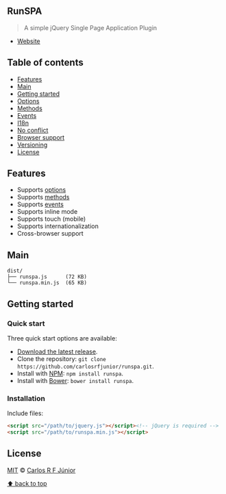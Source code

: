 ## RunSPA

> A simple jQuery Single Page Application Plugin 

- [Website](http://www.lanx.com.br)



## Table of contents

- [Features](#features)
- [Main](#main)
- [Getting started](#getting-started)
- [Options](#options)
- [Methods](#methods)
- [Events](#events)
- [I18n](#i18n)
- [No conflict](#no-conflict)
- [Browser support](#browser-support)
- [Versioning](#versioning)
- [License](#license)




## Features

- Supports [options](#options)
- Supports [methods](#methods)
- Supports [events](#events)
- Supports inline mode
- Supports touch (mobile)
- Supports internationalization
- Cross-browser support



## Main

```
dist/
├── runspa.js      (72 KB)
└── runspa.min.js  (65 KB)
```



## Getting started

### Quick start

Three quick start options are available:

- [Download the latest release](https://github.com/carlosrfjunior/runspa/archive/master.zip).
- Clone the repository: `git clone https://github.com/carlosrfjunior/runspa.git`.
- Install with [NPM](http://npmjs.org): `npm install runspa`.
- Install with [Bower](http://bower.io): `bower install runspa`.


### Installation

Include files:

```html
<script src="/path/to/jquery.js"></script><!-- jQuery is required -->
<script src="/path/to/runspa.min.js"></script>
```


## License

[MIT](http://opensource.org/licenses/MIT) © [Carlos R F Júnior](http://www.lanx.com.br)


[⬆ back to top](#table-of-contents)
